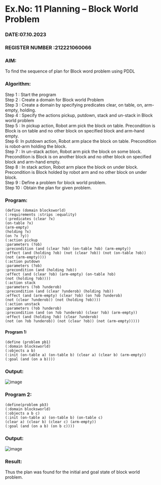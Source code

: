 # Ex.No: 11  Planning –  Block World Problem 
### DATE:07.10.2023                                                                           
### REGISTER NUMBER :212221060066 
### AIM: 
To find the sequence of plan for Block word problem using PDDL  
###  Algorithm:
Step 1 :  Start the program <br>
Step 2 : Create a domain for Block world Problem <br>
Step 3 :  Create a domain by specifying predicates clear, on table, on, arm-empty, holding. <br>
Step 4 : Specify the actions pickup, putdown, stack and un-stack in Block world problem <br>
Step 5 :  In pickup action, Robot arm pick the block on table. Precondition is Block is on table and no other block on specified block and arm-hand empty.<br>
Step 6:  In putdown action, Robot arm place the block on table. Precondition is robot-arm holding the block.<br>
Step 7 : In un-stack action, Robot arm pick the block on some block. Precondition is Block is on another block and no other block on specified block and arm-hand empty.<br>
Step 8 : In stack action, Robot arm place the block on under block. Precondition is Block holded by robot arm and no other block on under block.<br>
Step 9 : Define a problem for block world problem.<br> 
Step 10 : Obtain the plan for given problem.<br> 
     
### Program:
```
(define (domain blocksworld) 
(:requirements :strips :equality) 
(:predicates (clear ?x) 
(on-table ?x) 
(arm-empty) 
(holding ?x) 
(on ?x ?y)) 
(:action pickup
:parameters (?ob) 
:precondition (and (clear ?ob) (on-table ?ob) (arm-empty)) 
:effect (and (holding ?ob) (not (clear ?ob)) (not (on-table ?ob)) 
(not (arm-empty)))) 
(:action putdown 
:parameters (?ob) 
:precondition (and (holding ?ob)) 
:effect (and (clear ?ob) (arm-empty) (on-table ?ob) 
(not (holding ?ob)))) 
(:action stack 
:parameters (?ob ?underob) 
:precondition (and (clear ?underob) (holding ?ob)) 
:effect (and (arm-empty) (clear ?ob) (on ?ob ?underob) 
(not (clear ?underob)) (not (holding ?ob)))) 
(:action unstack 
:parameters (?ob ?underob) 
:precondition (and (on ?ob ?underob) (clear ?ob) (arm-empty)) 
:effect (and (holding ?ob) (clear ?underob) 
(not (on ?ob ?underob)) (not (clear ?ob)) (not (arm-empty)))))

```
#### Program 1:
```
(define (problem pb1) 
(:domain blocksworld) 
(:objects a b) 
(:init (on-table a) (on-table b) (clear a) (clear b) (arm-empty)) 
(:goal (and (on a b))))
```
### Output:
![image](https://github.com/Gopika-5/AI_Lab_2023-24/assets/147976522/aeacd877-0c51-4a0e-a383-e43a4b624c4f)








### Program 2:
```
(define(problem pb3) 
(:domain blocksworld) 
(:objects a b c) 
(:init (on-table a) (on-table b) (on-table c) 
(clear a) (clear b) (clear c) (arm-empty)) 
(:goal (and (on a b) (on b c))))
```



### Output:
![image](https://github.com/Gopika-5/AI_Lab_2023-24/assets/147976522/8690ff67-6efb-4e6e-83f7-4f340e59dc24)




### Result:
Thus the plan was found for the initial and goal state of block world problem.

